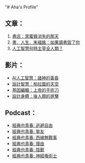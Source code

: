 "# Aha's Profile" 
<!DOCTYPE html>
<html lang="zh-TW">
<head>
<meta charset="UTF-8">
<meta name="viewport" content="width=device-width, initial-scale=1.0">
<title>台灣防衛Ｘ世界和平</title>
</head>
<body>

<h2>文章：</h2>
<ol>
  <li><a href="https://www.pourquoi.tw/environmental-impact-of-books-to-buy-or-not-to-buy/">書店：當蜜蜂消失的那天</a></li>
  <li><a href="https://www.openbook.org.tw/article/p-63235">書．人生．朱福銘：如果讀書毀了你</a></li>
  <li><a href="https://www.pourquoi.tw/ai-dominate/">人工智慧何時主宰全人類？</a></li>
</ol>

<h2>影片：</h2>
<ul>
  <li><a href="https://www.youtube.com/watch?v=8NhRhH6UzOY">AI人工智慧：諸神的黃昏</a></li>
  <li><a href="https://www.youtube.com/watch?v=FD-elkL2VlA">設計智慧：柏拉圖的天空</a></li>
  <li><a href="https://www.youtube.com/watch?v=RKrJj3E6Pjs">基因編輯：上帝的手術刀</a></li>
  <li><a href="https://www.youtube.com/watch?v=IeisNPk2_k8">設計身體：後人類的進擊</a></li>
</ul>

<h2>Podcast：</h2>
<ul>
  <li><a href="https://podcast.readmoo.com/ohclassics/detail/20210701">經典也青春: 逃避自由</a></li>
  <li><a href="https://podcast.readmoo.com/ohclassics/detail/20210708">經典也青春: 摯友</a></li>
  <li><a href="https://podcast.readmoo.com/ohclassics/detail/20220630">經典也青春: 西線無戰事</a></li>
  <li><a href="https://podcast.readmoo.com/ohclassics/detail/20220707">經典也青春: 理由</a></li>
  <li><a href="https://podcast.readmoo.com/ohclassics/detail/20220707">經典也青春: 陰獸</a></li>
  <li><a href="https://podcast.readmoo.com/ohclassics/detail/20210701">經典也青春: 神經喚術士</a></li>
</ul>

</body>
</html>
